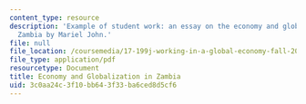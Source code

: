 ```yaml
---
content_type: resource
description: 'Example of student work: an essay on the economy and globalization of
  Zambia by Mariel John.'
file: null
file_location: /coursemedia/17-199j-working-in-a-global-economy-fall-2005/3c0aa24c3f10bb643f33ba6ced8d5cf6_EconomyandGlobalizationinZambia.pdf
file_type: application/pdf
resourcetype: Document
title: Economy and Globalization in Zambia
uid: 3c0aa24c-3f10-bb64-3f33-ba6ced8d5cf6
---
```

